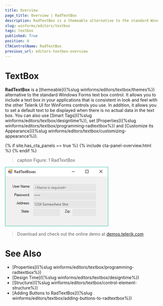 ```yaml
---
title: Overview
page_title: Overview | RadTextBox
description: RadTextBox is a themeable alternative to the standard Windows Forms text box control.
slug: winforms/editors/textbox
tags: textbox
published: True
position: 0
CTAControlName: RadTextBox
previous_url: editors-textbox-overview
---
```


# TextBox

__RadTextBox__ is a [themeable]({%slug winforms/editors/textbox/themes%}) alternative to the standard Windows Forms text box control. It allows you to include a text box in your applications that is consistent in look and feel with the other Telerik UI for WinForms controls you use. In addition, it allows you to set a default text to be displayed when there is no actual data in the text box. You can also use [Smart Tags]({%slug winforms/editors/textbox/designtime%}), set [Properties]({%slug winforms/editors/textbox/programming-radtextbox%}) and [Customize its Appearance]({%slug winforms/editors/textbox/customizing-appearance%}).

{% if site.has_cta_panels == true %}
{% include cta-panel-overview.html %}
{% endif %}

>caption Figure: 1 RadTextBox

![editors-textbox-overview 001](images/editors-textbox-overview001.png)

> Download and check out the online demo at [demos.telerik.com](https://telerik-winforms-demos.s3.amazonaws.com/TelerikWinFormsExamplesLauncher.exe)

# See Also

* [Properties]({%slug winforms/editors/textbox/programming-radtextbox%})
* [Design Time]({%slug winforms/editors/textbox/designtime%})
* [Structure]({%slug winforms/editors/textbox/control-element-structure%})
* [Adding Buttons to RadTextBox]({%slug winforms/editors/textbox/adding-buttons-to-radtextbox%})